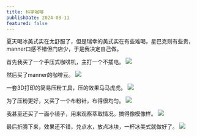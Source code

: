 ```yaml
---
title: 科学咖啡
publishDate: 2024-08-11
featured: false
---
```


夏天喝冰美式实在太舒服了，但是瑞幸的美式实在有些难喝，星巴克则有些贵，manner口感不错但门店少，于是我决定自己做。

首先我买了一个手压式咖啡机，主打一个不插电。
![](https://pub-d5bcaa1465694f2b84727665eeded50e.r2.dev/network-asset-23-02-00-080-20250104231345-t025kcx.png)

然后买了manner的咖啡豆。
![](https://pub-d5bcaa1465694f2b84727665eeded50e.r2.dev/network-asset-23-00-10-080-20250104231345-vim3b7h.png)

一套3D打印的简易压粉工具，压的效果马马虎虎。
![](https://pub-d5bcaa1465694f2b84727665eeded50e.r2.dev/network-asset-23-03-39-611-20250104231345-3pme143.png)

为了压粉更好，又买了一个布粉针，布得很均匀。
![](https://pub-d5bcaa1465694f2b84727665eeded50e.r2.dev/network-asset-23-02-35-780-20250104231346-vxccyck.png)

我甚至还买了一面小镜子，用来观察萃取情况。搞得像模像样。
![](https://pub-d5bcaa1465694f2b84727665eeded50e.r2.dev/network-asset-23-03-09-153-20250104231346-ikbdhnx.png)

最后折腾下来，效果还不错，兑点水，放点冰块，一杯冰美式就做好了。
![](https://pub-d5bcaa1465694f2b84727665eeded50e.r2.dev/network-asset-23-02-11-938-20250104231346-a9yavr8.png)
